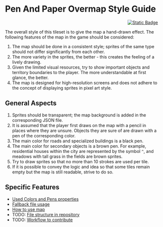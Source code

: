 # Pen And Paper Overmap Style Guide

<p align="right"><a href="./summary.ua-UA.md"><img alt="Static Badge" src="https://img.shields.io/badge/lang-UA-blue"></a></p>

The overall style of this tileset is to give the map a hand-drawn effect. The following features of the map in the game should be considered:

1. The map should be done in a consistent style; sprites of the same type should not differ significantly from each other.
2. The more variety in the sprites, the better - this creates the feeling of a lively drawing.
3. Given the limited visual resources, try to show important objects and territory boundaries to the player. The more understandable at first glance, the better.
4. The map is designed for high-resolution screens and does not adhere to the concept of displaying sprites in pixel art style.

## General Aspects

1. Sprites should be transparent; the map background is added in the corresponding JSON file.
2. It is assumed that the player first draws on the map with a pencil in places where they are unsure. Objects they are sure of are drawn with a pen of the corresponding color.
3. The main color for roads and specialized buildings is a black pen.
4. The main color for secondary objects is a brown pen. For example, residential houses within the city are represented by the symbol `^`, and meadows with tall grass in the fields are brown sprites.
5. Try to draw sprites so that no more than 10 strokes are used per tile.
6. If it is possible to convey the logic and idea so that some tiles remain empty but the map is still readable, strive to do so.

## Specific Features

- [Used Colors and Pens properties](./colors.md)
- [Fallback file usage](./fallback.md)
- [How to use map](./usage.md)
- TODO: [File structure in repository](./file_structure.md)
- TODO: [Workflow to contribute](./workflow.md)

